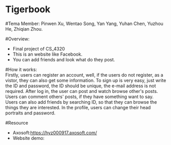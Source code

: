 # Tigerbook

#Tema Member: 
Pinwen Xu, Wentao Song, Yan Yang, Yuhan Chen, Yuzhou He, Zhiqian Zhou.

#Overview:
* Final project of CS_4320
* This is an website like Facebook.
* You can add friends and look what do they post.

#How it works:                          
Firstly, users can register an account, well, if the users do not register, as a vistor, they can also get some information. To sign up is very easy, just write the ID and password, the ID should be unique, the e-mail address is not required. After log in, the user can post and watch browse other's posts. Users can comment others' posts, if they have something want to say. Users can also add friends by searching ID, so that they can browse the things they are interested. In the profile, users can change their head portraits and password. 

#Resource
* Axosoft:https://hyz000917.axosoft.com/
* Website demo:
